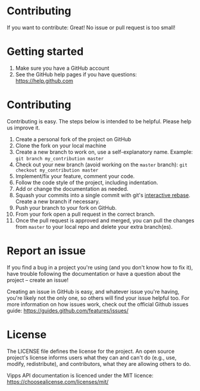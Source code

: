 # Contributing

If you want to contribute: Great! No issue or pull request is too small!

# Getting started

1. Make sure you have a GitHub account
1. See the GitHub help pages if you have questions: https://help.github.com

# Contributing

Contributing is easy. The steps below is intended to be helpful. Please help us improve it.

1. Create a personal fork of the project on GitHub
1. Clone the fork on your local machine
1. Create a new branch to work on, use a self-explanatory name. Example: `git branch my_contribution master`
1. Check out your new branch (avoid working on the `master` branch): `git checkout my_contribution master`
1. Implement/fix your feature, comment your code.
1. Follow the code style of the project, including indentation.
1. Add or change the documentation as needed.
1. Squash your commits into a single commit with git's [interactive rebase](https://help.github.com/articles/interactive-rebase). Create a new branch if necessary.
1. Push your branch to your fork on GitHub.
1. From your fork open a pull request in the correct branch.
1. Once the pull request is approved and merged, you can pull the changes from `master` to your local repo and delete your extra branch(es).

# Report an issue

If you find a bug in a project you're using (and you don't know how to fix it), have trouble following the documentation or have a question about the project – create an issue! 

Creating an issue in GitHub is easy, and whatever issue you're having, you're likely not the only one, so others will 
find your issue helpful too. For more information on how issues work, check out the official Github issues guide: https://guides.github.com/features/issues/

# License

The LICENSE file defines the license for the project. An open source project's license informs users what they can and can't do (e.g., use, modify, redistribute), 
and contributors, what they are allowing others to do.

Vipps API documentation is licenced under the MIT licence: https://choosealicense.com/licenses/mit/

